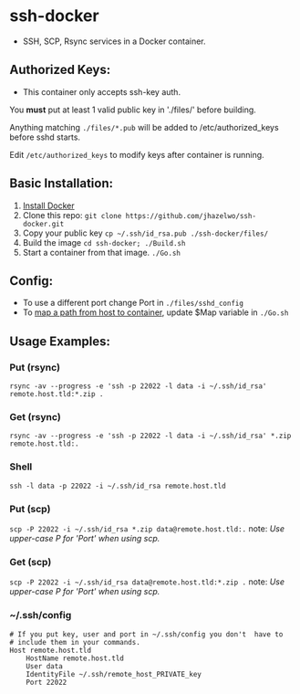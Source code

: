 # ssh-docker
* SSH, SCP, Rsync services in a Docker container.


## Authorized Keys:
* This container only accepts ssh-key auth.

You **must** put at least 1 valid public key in './files/' before building. 

Anything matching `./files/*.pub` will be added to /etc/authorized_keys
 before sshd starts.

Edit `/etc/authorized_keys` to modify keys after container is running.


## Basic Installation:
1. [Install Docker](http://docs.docker.com/engine/installation/)
2. Clone this repo: `git clone https://github.com/jhazelwo/ssh-docker.git`
3. Copy your public key `cp ~/.ssh/id_rsa.pub ./ssh-docker/files/`
4. Build the image `cd ssh-docker; ./Build.sh`
5. Start a container from that image. `./Go.sh`


## Config:
* To use a different port change Port in `./files/sshd_config`
* To [map a path from host to container](http://docs.docker.com/engine/userguide/dockervolumes/),
 update $Map variable in `./Go.sh`


## Usage Examples:

### Put (rsync)

`rsync -av --progress -e 'ssh -p 22022 -l data -i ~/.ssh/id_rsa' remote.host.tld:*.zip .`

### Get (rsync)

`rsync -av --progress -e 'ssh -p 22022 -l data -i ~/.ssh/id_rsa' *.zip remote.host.tld:.`

### Shell

`ssh -l data -p 22022 -i ~/.ssh/id_rsa remote.host.tld`

### Put (scp)

`scp -P 22022 -i ~/.ssh/id_rsa *.zip data@remote.host.tld:.` 
 note: _Use upper-case P for 'Port' when using scp._

### Get (scp)

`scp -P 22022 -i ~/.ssh/id_rsa data@remote.host.tld:*.zip .`
 note: _Use upper-case P for 'Port' when using scp._

### ~/.ssh/config
    # If you put key, user and port in ~/.ssh/config you don't  have to 
    # include them in your commands.
    Host remote.host.tld
        HostName remote.host.tld
        User data
        IdentityFile ~/.ssh/remote_host_PRIVATE_key
        Port 22022

